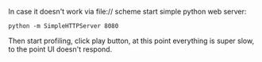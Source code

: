 In case it doesn't work via file:// scheme start simple python web server:

    python -m SimpleHTTPServer 8080

Then start profiling, click play button, at this point everything is super slow, to the point UI doesn't respond.
